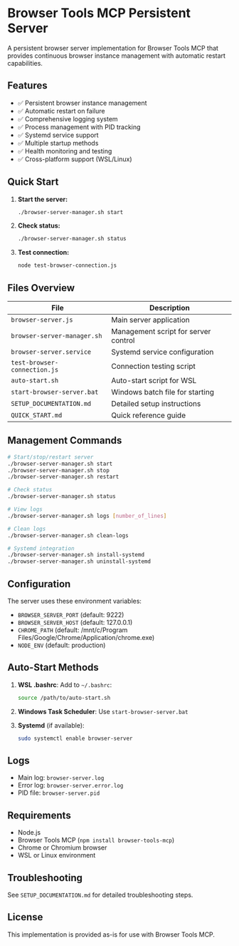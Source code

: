 # Browser Tools MCP Persistent Server

A persistent browser server implementation for Browser Tools MCP that provides continuous browser instance management with automatic restart capabilities.

## Features

- ✅ Persistent browser instance management
- ✅ Automatic restart on failure
- ✅ Comprehensive logging system
- ✅ Process management with PID tracking
- ✅ Systemd service support
- ✅ Multiple startup methods
- ✅ Health monitoring and testing
- ✅ Cross-platform support (WSL/Linux)

## Quick Start

1. **Start the server:**
   ```bash
   ./browser-server-manager.sh start
   ```

2. **Check status:**
   ```bash
   ./browser-server-manager.sh status
   ```

3. **Test connection:**
   ```bash
   node test-browser-connection.js
   ```

## Files Overview

| File | Description |
|------|-------------|
| `browser-server.js` | Main server application |
| `browser-server-manager.sh` | Management script for server control |
| `browser-server.service` | Systemd service configuration |
| `test-browser-connection.js` | Connection testing script |
| `auto-start.sh` | Auto-start script for WSL |
| `start-browser-server.bat` | Windows batch file for starting |
| `SETUP_DOCUMENTATION.md` | Detailed setup instructions |
| `QUICK_START.md` | Quick reference guide |

## Management Commands

```bash
# Start/stop/restart server
./browser-server-manager.sh start
./browser-server-manager.sh stop
./browser-server-manager.sh restart

# Check status
./browser-server-manager.sh status

# View logs
./browser-server-manager.sh logs [number_of_lines]

# Clean logs
./browser-server-manager.sh clean-logs

# Systemd integration
./browser-server-manager.sh install-systemd
./browser-server-manager.sh uninstall-systemd
```

## Configuration

The server uses these environment variables:
- `BROWSER_SERVER_PORT` (default: 9222)
- `BROWSER_SERVER_HOST` (default: 127.0.0.1)
- `CHROME_PATH` (default: /mnt/c/Program Files/Google/Chrome/Application/chrome.exe)
- `NODE_ENV` (default: production)

## Auto-Start Methods

1. **WSL .bashrc**: Add to `~/.bashrc`:
   ```bash
   source /path/to/auto-start.sh
   ```

2. **Windows Task Scheduler**: Use `start-browser-server.bat`

3. **Systemd** (if available):
   ```bash
   sudo systemctl enable browser-server
   ```

## Logs

- Main log: `browser-server.log`
- Error log: `browser-server.error.log`
- PID file: `browser-server.pid`

## Requirements

- Node.js
- Browser Tools MCP (`npm install browser-tools-mcp`)
- Chrome or Chromium browser
- WSL or Linux environment

## Troubleshooting

See `SETUP_DOCUMENTATION.md` for detailed troubleshooting steps.

## License

This implementation is provided as-is for use with Browser Tools MCP.